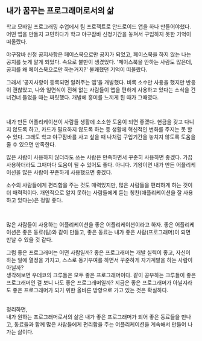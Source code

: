 ## 내가 꿈꾸는 프로그래머로서의 삶


학교 모바일 프로그래밍 수업에서 팀 프로젝트로 안드로이드 앱을 하나 만들어야했다.
어떤 앱을 만들지 고민하다가 학교 야구잠바 신청기간을 놓쳐서 구입하지 못한 기억이 떠올랐다.

야구잠바 신청 공지사항은 페이스북으로만 공지가 되었고, 페이스북을 하지 않는 나는 공지를 늦게 알게 되었다.
속으로 불만이 생겼었다.
'페이스북을 안하는 사람도 많은데, 공지를 왜 페이스북으로만 하는거지?'
불쾌했던 기억이 떠올랐다.

그래서 '공지사항이 등록되면 알려주는 앱'을 개발했다.
비록 소수만 사용을 했지만 반응이 괜찮았고, 나와 일면식이 전혀 없는 사람들이 앱을 편하게 사용하고 있다는 소식을 건너건너 들었을 때는 짜릿했다.
개발에 흥미를 느끼게 된 때가 그때였다.

<br>

내가 만든 어플리케이션이 사람들 생활에 소소한 도움이 되면 좋겠다.
현금을 갖고 다니지 않도록 하고, 카드가 필요하지 않도록 하는 등 생활에 혁신적인 변화를 주지는 못 할수 있다. 
그래도 학교 야구잠바를 사고 싶을 때 나처럼 구입기간을 놓치지 않도록 도움을 줄 수 있으면 만족한다.

많은 사람이 사용하지 않더라도 쓰는 사람은 만족하면서 꾸준히 사용하면 좋겠다. 
가끔 사용하더라도 그때마다 도움이 될 수 있어도 좋다.
아니다. 기왕이면 내가 만든 어플리케이션을 많은 사람이 꾸준하게 사용했으면 좋겠다.

소수의 사람들에게 편리함을 주는 것도 매력있지만, 많은 사람들을 편리하게 하는 것이 더 매력적이다.
개인적으로 알지 못하는 사람들에게 듣는 칭찬(애플리케이션을 잘 사용하고 있다는)은 정말 좋다.

<br>

많은 사람들이 사용하는 어플리케이션을 좋은 어플리케이션이라고 하자.
좋은 어플리케이션은 좋은 동료(팀)와 같이 만들고,
좋은 동료는 내가 좋은 사람(프로그래머)이 되면 만날 수 있을 것 같다.

그럼 좋은 프로그래머는 어떤 사람일까?
좋은 프로그래머는 개발 실력이 좋고, 자신이 하는 일에 열정을 가지고, 스스로 동기부여를 하면서 꾸준하게 자기계발을 하는 사람이 아닐까?  
생각해보면 우테코의 크루들은 모두 좋은 프로그래머이다.
같이 공부하는 크루들이 좋은 프로그래머인 걸 보니 나도 좋은 프로그래머일까?
지금은 좋은 프로그래머가 아닐지라도 좋은 프로그래머가 되기 위한 올바른 방향으로 가고 있는 것은 확실하다.

<br>
정리하면,<br> 
내가 원하는 프로그래머로서의 삶은 내가 좋은 프로그래머가 되어 좋은 동료들을 만나고,
동료들과 함께 많은 사람들에게 편리함을 주는 어플리케이션을 계속해서 만들어 나가는 삶이다.